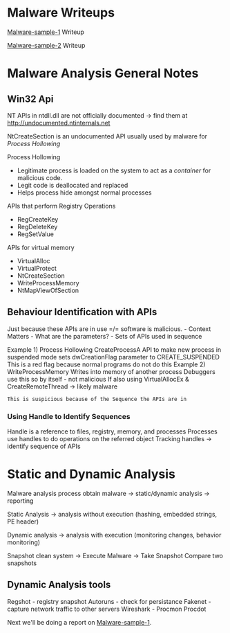 # Malware Writeups


[Malware-sample-1](sample1-report) Writeup

[Malware-sample-2](sample2-report) Writeup



# Malware Analysis General Notes

## Win32 Api

NT APIs in ntdll.dll are not officially documented -> find them at http://undocumented.ntinternals.net

NtCreateSection is an undocumented API usually used by malware for *Process Hollowing*

Process Hollowing
  - Legitimate process is loaded on the system to act as a *container* for malicious code.
  - Legit code is deallocated and replaced
  - Helps process hide amongst normal processes

APIs that perform Registry Operations
  - RegCreateKey
  - RegDeleteKey
  - RegSetValue

APIs for virtual memory
  - VirtualAlloc
  - VirtualProtect
  - NtCreateSection
  - WriteProcessMemory
  - NtMapViewOfSection
  
 ## Behaviour Identification with APIs
 
 Just because these APIs are in use =/= software is malicious.
 	- Context Matters
	- What are the parameters?
	- Sets of APIs used in sequence
	
Example 1) Process Hollowing
	CreateProcessA API to make new process in suspended mode
	sets dwCreationFlag parameter to CREATE_SUSPENDED
	This is a red flag because normal programs do not do this
Example 2) WriteProcessMemory
	Writes into memory of another process
	Debuggers use this so by itself - not malicious
	If also using VirtualAllocEx & CreateRemoteThread -> likely malware
	
	This is suspicious because of the Sequence the APIs are in
	
### Using Handle to Identify Sequences

Handle is a reference to files, registry, memory, and processes
Processes use handles to do operations on the referred object
Tracking handles -> identify sequence of APIs

# Static and Dynamic Analysis

Malware analysis process
obtain malware -> static/dynamic analysis -> reporting

Static Analysis -> analysis without execution
(hashing, embedded strings, PE header)

Dynamic analysis -> analysis with execution
(monitoring changes, behavior monitoring)

Snapshot clean system -> Execute Malware -> Take Snapshot
Compare two snapshots

## Dynamic Analysis tools
Regshot - registry snapshot
Autoruns - check for persistance
Fakenet - capture network traffic to other servers
Wireshark - 
Procmon
Procdot


Next we'll be doing a report on [Malware-sample-1](sample1-report).